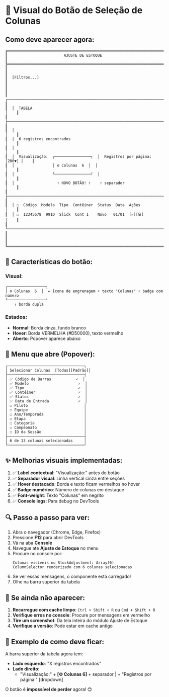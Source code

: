# 🎨 Visual do Botão de Seleção de Colunas

## Como deve aparecer agora:

```
╔══════════════════════════════════════════════════════════════════════════════╗
║                         AJUSTE DE ESTOQUE                                     ║
╠══════════════════════════════════════════════════════════════════════════════╣
║                                                                               ║
║  [Filtros...]                                                                 ║
║                                                                               ║
║  ┌─────────────────────────────────────────────────────────────────────┐    ║
║  │  TABELA                                                              │    ║
║  ├─────────────────────────────────────────────────────────────────────┤    ║
║  │                                                                      │    ║
║  │  6 registros encontrados                                            │    ║
║  │                                                                      │    ║
║  │  Visualização:  ┌────────────────┐  │  Registros por página: [200▼] │    ║
║  │                 │ ⚙️ Colunas  6  │  │                               │    ║
║  │                 └────────────────┘  │                               │    ║
║  │                   ↑ NOVO BOTÃO! ↑    ↑ separador                    │    ║
║  ├─────────────────────────────────────────────────────────────────────┤    ║
║  │ ☐  Código  Modelo  Tipo  Contêiner  Status  Data  Ações            │    ║
║  │ ☐  12345678  991D  Slick  Cont 1    Novo   01/01  [✏️][🗑️]        │    ║
║  └─────────────────────────────────────────────────────────────────────┘    ║
║                                                                               ║
╚══════════════════════════════════════════════════════════════════════════════╝
```

## 🎯 Características do botão:

### Visual:
```
┌─────────────────┐
│ ⚙️ Colunas  6  │  ← Ícone de engrenagem + texto "Colunas" + badge com número
└─────────────────┘
    ↑ borda dupla
```

### Estados:
- **Normal**: Borda cinza, fundo branco
- **Hover**: Borda VERMELHA (#D50000), texto vermelho
- **Aberto**: Popover aparece abaixo

## 📱 Menu que abre (Popover):

```
┌──────────────────────────────────┐
│ Selecionar Colunas  [Todas][Padrão]│
├──────────────────────────────────┤
│ ✅ Código de Barras           ✓  │
│ ✅ Modelo                      ✓  │
│ ✅ Tipo                        ✓  │
│ ✅ Contêiner                   ✓  │
│ ✅ Status                      ✓  │
│ ✅ Data de Entrada             ✓  │
│ ☐ Piloto                         │
│ ☐ Equipe                         │
│ ☐ Ano/Temporada                  │
│ ☐ Etapa                          │
│ ☐ Categoria                      │
│ ☐ Campeonato                     │
│ ☐ ID da Sessão                   │
├──────────────────────────────────┤
│ 6 de 13 colunas selecionadas     │
└──────────────────────────────────┘
```

## ✨ Melhorias visuais implementadas:

1. ✅ **Label contextual**: "Visualização:" antes do botão
2. ✅ **Separador visual**: Linha vertical cinza entre seções
3. ✅ **Hover destacado**: Borda e texto ficam vermelhos no hover
4. ✅ **Badge numérico**: Número de colunas em destaque
5. ✅ **Font-weight**: Texto "Colunas" em negrito
6. ✅ **Console logs**: Para debug no DevTools

## 🔍 Passo a passo para ver:

1. Abra o navegador (Chrome, Edge, Firefox)
2. Pressione **F12** para abrir DevTools
3. Vá na aba **Console**
4. Navegue até **Ajuste de Estoque** no menu
5. Procure no console por:
   ```
   Colunas visíveis no StockAdjustment: Array(6)
   ColumnSelector renderizado com 6 colunas selecionadas
   ```
6. Se ver essas mensagens, o componente está carregado!
7. Olhe na barra superior da tabela

## 🐛 Se ainda não aparecer:

1. **Recarregue com cache limpo**: `Ctrl + Shift + R` ou `Cmd + Shift + R`
2. **Verifique erros no console**: Procure por mensagens em vermelho
3. **Tire um screenshot**: Da tela inteira do módulo Ajuste de Estoque
4. **Verifique a versão**: Pode estar em cache antigo

## 📸 Exemplo de como deve ficar:

A barra superior da tabela agora tem:
- **Lado esquerdo**: "X registros encontrados"
- **Lado direito**: 
  - "Visualização:" + **[⚙️ Colunas 6]** + separador | + "Registros por página:" [dropdown]

O botão é **impossível de perder** agora! 😊
